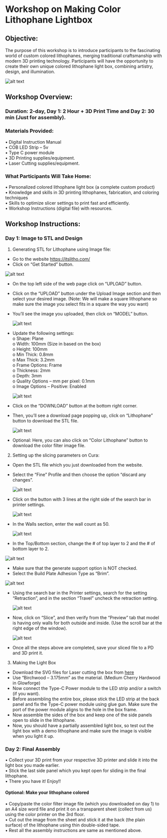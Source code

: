 # Workshop on Making Color Lithophane Lightbox
## Objective:
The purpose of this workshop is to introduce participants to the fascinating world of custom colored lithophanes, merging traditional craftsmanship with modern 3D printing technology. Participants will have the opportunity to create their own unique colored lithophane light box, combining artistry, design, and illumination.  
  
![alt text](https://github.com/zaayush/Prototyping-Lab-Workshop/blob/main/LithoLightBox.jpg)
## Workshop Overview:
### Duration: 2-day, Day 1: 2 Hour + 3D Print Time and Day 2: 30 min (Just for assembly).   
### Materials Provided:  
•	Digital Instruction Manual   
•	COB LED Strip – 5v  
•	Type C power module  
•	3D Printing supplies/equipment.  
•	Laser Cutting supplies/equipment.  
### What Participants Will Take Home:  
•	Personalized colored lithophane light box (a complete custom product)  
•	Knowledge and skills in 3D printing lithophanes, fabrication, and coloring techniques  
•	Skills to optimize slicer settings to print fast and efficiently.  
•	Workshop Instructions (digital file) with resources.  
## Workshop Instructions:  
### Day 1: Image to STL and Design   
1.	Generating STL for Lithophane using Image file:  
-	Go to the website https://itslitho.com/  
-	Click on “Get Started” button.
    
  ![alt text](https://github.com/zaayush/Prototyping-Lab-Workshop/blob/main/Images/1.png)
  
-	On the top left side of the web page click on “UPLOAD” button.  
-	Click on the “UPLOAD” button under the Upload Image section and then select your desired image. (Note: We will make a square lithophane so make sure the image you select fits in a square the way you want)  
-	You’ll see the image you uploaded, then click on “MODEL” button.
  
 	 ![alt text](https://github.com/zaayush/Prototyping-Lab-Workshop/blob/main/Images/5.png)
 	  
-	Update the following settings:  
o	Shape: Plane  
o	Width: 100mm (Size in based on the box)  
o	Height: 100mm  
o	Min Thick: 0.8mm  
o	Max Thick: 3.2mm  
o	Frame Options: Frame  
o	Thickness: 2mm  
o	Depth: 3mm  
o	Quality Options – mm per pixel: 0.1mm  
o	Image Options – Positive: Enabled
  
 	 ![alt text](https://github.com/zaayush/Prototyping-Lab-Workshop/blob/main/Images/8.png)
  
-	Click on the “DOWNLOAD” button at the bottom right corner.  
-	Then, you’ll see a download page popping up, click on “Lithophane” button to download the STL file.
  
 	![alt text](https://github.com/zaayush/Prototyping-Lab-Workshop/blob/main/Images/9.png)
 	  
-	Optional: Here, you can also click on “Color Lithophane” button to download the color filter image file.  

2.	Setting up the slicing parameters on Cura:  
-	Open the STL file which you just downloaded from the website.  
-	Select the “Fine” Profile and then choose the option “discard any changes”.
  
 	![alt text](https://github.com/zaayush/Prototyping-Lab-Workshop/blob/main/Images/12.png)
 	  
-	Click on the button with 3 lines at the right side of the search bar in printer settings.
  
 	 ![alt text](https://github.com/zaayush/Prototyping-Lab-Workshop/blob/main/Images/20.png)
 	  
-	In the Walls section, enter the wall count as 50.
  
 	 ![alt text](https://github.com/zaayush/Prototyping-Lab-Workshop/blob/main/Images/13.png)
 	  
-	In the Top/Bottom section, change the # of top layer to 2 and the # of bottom layer to 2.
    
  ![alt text](https://github.com/zaayush/Prototyping-Lab-Workshop/blob/main/Images/15.png)
    
-	Make sure that the generate support option is NOT checked.
-	Select the Build Plate Adhesion Type as “Brim”.
  
 ![alt text](https://github.com/zaayush/Prototyping-Lab-Workshop/blob/main/Images/16.png)
   
-	Using the search bar in the Printer settings, search for the setting “Retraction”, and in the section “Travel” uncheck the retraction setting.
  
 	![alt text](https://github.com/zaayush/Prototyping-Lab-Workshop/blob/main/Images/17.png)
 	  
-	Now, click on “Slice”, and then verify from the “Preview” tab that model is having only walls for both outside and inside. (Use the scroll bar at the right edge of the window).

 	![alt text](https://github.com/zaayush/Prototyping-Lab-Workshop/blob/main/Images/19.png)
 	  
-	Once all the steps above are completed, save your sliced file to a PD and 3D print it.  
 
3.	Making the Light Box  
-	Download the SVG files for Laser cutting the box from [here](Lightbox_100x100_v2.svg)  
-	Use “Birchwood – 3.175mm” as the material. (Medium Cherry Hardwood in Glowforge)  
-	Now connect the Type-C Power module to the LED strip and/or a switch (if you want).  
-	Before assembling the entire box, please stick the LED strip at the back panel and fix the Type-C power module using glue gun. Make sure the port of the power module aligns to the hole in the box frame.   
-	Now assemble the sides of the box and keep one of the side panels open to slide in the lithophane.   
-	Now, you should have a partially assembled light box, so test out the light box with a demo lithophane and make sure the image is visible when you light it up.  
### Day 2: Final Assembly   
•	Collect your 3D print from your respective 3D printer and slide it into the light box you made earlier.  
•	Stick the last side panel which you kept open for sliding in the final lithophane.  
•	There you have it! Enjoy!!  

#### Optional: Make your lithophane colored  
•	Copy/paste the color filter image file (which you downloaded on day 1) to an A4 size word file and print it on a transparent sheet (collect from us) using the color printer on the 3rd floor.  
•	Cut out the image from the sheet and stick it at the back (the plain surface) of the lithophane using thin double-sided tape.  
•	Rest all the assembly instructions are same as mentioned above.  


